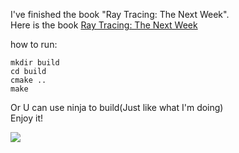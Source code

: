 <!--
 * @Author: feiqi3
 * @Date: 2022-03-01 23:47:35
 * @LastEditTime: 2022-03-29 14:37:14
 * @LastEditors: feiqi3
 * @Description: |The readme File|
 * @FilePath: \rayTracer\README.md
 * ->blog: feiqi3.cn <-
-->
I've finished the book "Ray Tracing: The Next Week".   
Here is the book [Ray Tracing: The Next Week](https://raytracing.github.io/books/RayTracingTheNextWeek.html)  
  
how to run:  
```
mkdir build
cd build 
cmake ..
make 
```   
Or U can use ninja to build(Just like what I'm doing)    
Enjoy it!   

![](https://pic.feiqi3.cn/blogPic/out_2295final.jpg)
